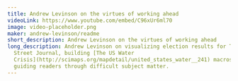 ```yaml
---
title: Andrew Levinson on the virtues of working ahead
videoLink: https://www.youtube.com/embed/C96xUr6ml70
image: video-placeholder.png
maker: andrew-levinson/readme
short_description: Andrew Levinson on the virtues of working ahead
long_description: Andrew Levinson on visualizing election results for The Wall
  Street Journal, building [The US Water
  Crisis](http://scimaps.org/mapdetail/united_states_water__241) macroscope, and
  guiding readers through difficult subject matter.
---
```

